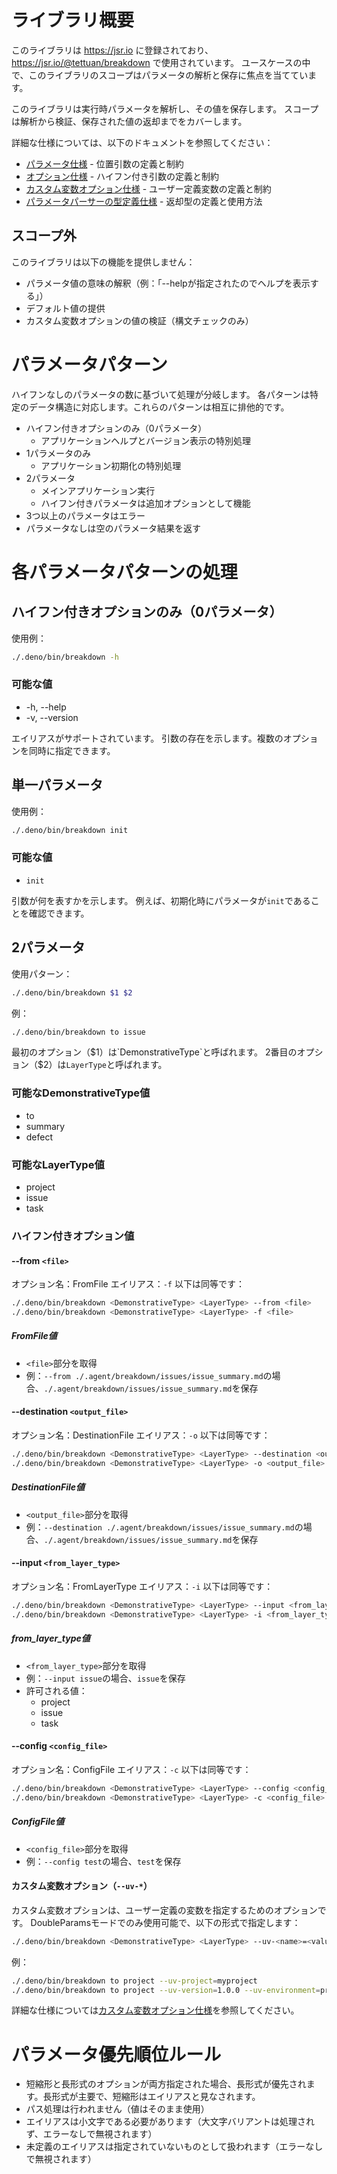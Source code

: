 # ライブラリ概要

このライブラリは https://jsr.io に登録されており、https://jsr.io/@tettuan/breakdown で使用されています。
ユースケースの中で、このライブラリのスコープはパラメータの解析と保存に焦点を当てています。

このライブラリは実行時パラメータを解析し、その値を保存します。
スコープは解析から検証、保存された値の返却までをカバーします。

詳細な仕様については、以下のドキュメントを参照してください：

- [パラメータ仕様](params.ja.md) - 位置引数の定義と制約
- [オプション仕様](options.ja.md) - ハイフン付き引数の定義と制約
- [カスタム変数オプション仕様](custom_variable_options.ja.md) - ユーザー定義変数の定義と制約
- [パラメータパーサーの型定義仕様](params_type.ja.md) - 返却型の定義と使用方法

## スコープ外

このライブラリは以下の機能を提供しません：

- パラメータ値の意味の解釈（例：「--helpが指定されたのでヘルプを表示する」）
- デフォルト値の提供
- カスタム変数オプションの値の検証（構文チェックのみ）

# パラメータパターン

ハイフンなしのパラメータの数に基づいて処理が分岐します。
各パターンは特定のデータ構造に対応します。これらのパターンは相互に排他的です。

- ハイフン付きオプションのみ（0パラメータ）
  - アプリケーションヘルプとバージョン表示の特別処理
- 1パラメータのみ
  - アプリケーション初期化の特別処理
- 2パラメータ
  - メインアプリケーション実行
  - ハイフン付きパラメータは追加オプションとして機能
- 3つ以上のパラメータはエラー
- パラメータなしは空のパラメータ結果を返す

# 各パラメータパターンの処理

## ハイフン付きオプションのみ（0パラメータ）

使用例：

```bash
./.deno/bin/breakdown -h
```

### 可能な値

- -h, --help
- -v, --version

エイリアスがサポートされています。
引数の存在を示します。複数のオプションを同時に指定できます。

## 単一パラメータ

使用例：

```bash
./.deno/bin/breakdown init
```

### 可能な値

- `init`

引数が何を表すかを示します。
例えば、初期化時にパラメータが`init`であることを確認できます。

## 2パラメータ

使用パターン：

```bash
./.deno/bin/breakdown $1 $2
```

例：

```bash
./.deno/bin/breakdown to issue
```

最初のオプション（$1）は`DemonstrativeType`と呼ばれます。
2番目のオプション（$2）は`LayerType`と呼ばれます。

### 可能なDemonstrativeType値

- to
- summary
- defect

### 可能なLayerType値

- project
- issue
- task

### ハイフン付きオプション値

#### --from `<file>`

オプション名：FromFile
エイリアス：`-f`
以下は同等です：

```bash
./.deno/bin/breakdown <DemonstrativeType> <LayerType> --from <file>
./.deno/bin/breakdown <DemonstrativeType> <LayerType> -f <file>
```

##### FromFile値

- `<file>`部分を取得
- 例：`--from ./.agent/breakdown/issues/issue_summary.md`の場合、`./.agent/breakdown/issues/issue_summary.md`を保存

#### --destination `<output_file>`

オプション名：DestinationFile
エイリアス：`-o`
以下は同等です：

```bash
./.deno/bin/breakdown <DemonstrativeType> <LayerType> --destination <output_file>
./.deno/bin/breakdown <DemonstrativeType> <LayerType> -o <output_file>
```

##### DestinationFile値

- `<output_file>`部分を取得
- 例：`--destination ./.agent/breakdown/issues/issue_summary.md`の場合、`./.agent/breakdown/issues/issue_summary.md`を保存

#### --input `<from_layer_type>`

オプション名：FromLayerType
エイリアス：`-i`
以下は同等です：

```bash
./.deno/bin/breakdown <DemonstrativeType> <LayerType> --input <from_layer_type>
./.deno/bin/breakdown <DemonstrativeType> <LayerType> -i <from_layer_type>
```

##### from_layer_type値

- `<from_layer_type>`部分を取得
- 例：`--input issue`の場合、`issue`を保存
- 許可される値：
  - project
  - issue
  - task

#### --config `<config_file>`

オプション名：ConfigFile
エイリアス：`-c`
以下は同等です：

```bash
./.deno/bin/breakdown <DemonstrativeType> <LayerType> --config <config_file>
./.deno/bin/breakdown <DemonstrativeType> <LayerType> -c <config_file>
```

##### ConfigFile値

- `<config_file>`部分を取得
- 例：`--config test`の場合、`test`を保存

#### カスタム変数オプション（`--uv-*`）

カスタム変数オプションは、ユーザー定義の変数を指定するためのオプションです。
DoubleParamsモードでのみ使用可能で、以下の形式で指定します：

```bash
./.deno/bin/breakdown <DemonstrativeType> <LayerType> --uv-<name>=<value>
```

例：
```bash
./.deno/bin/breakdown to project --uv-project=myproject
./.deno/bin/breakdown to project --uv-version=1.0.0 --uv-environment=production
```

詳細な仕様については[カスタム変数オプション仕様](custom_variable_options.ja.md)を参照してください。

# パラメータ優先順位ルール

- 短縮形と長形式のオプションが両方指定された場合、長形式が優先されます。長形式が主要で、短縮形はエイリアスと見なされます。
- パス処理は行われません（値はそのまま使用）
- エイリアスは小文字である必要があります（大文字バリアントは処理されず、エラーなしで無視されます）
- 未定義のエイリアスは指定されていないものとして扱われます（エラーなしで無視されます）
